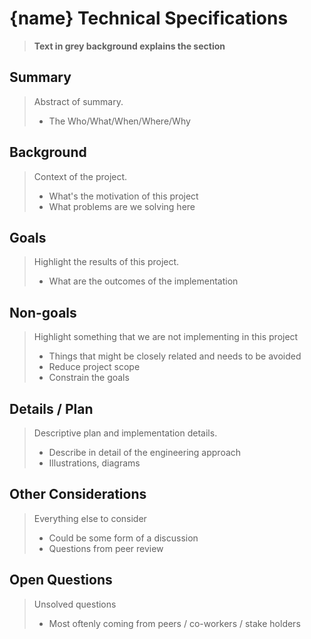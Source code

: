 # {name} Technical Specifications

>
>**Text in grey background explains the section**
> 

## Summary

>Abstract of summary. 
>
>* The Who/What/When/Where/Why

## Background

>Context of the project.
>* What's the motivation of this project
>* What problems are we solving here

## Goals

>Highlight the results of this project.
>* What are the outcomes of the implementation

## Non-goals

>Highlight something that we are not implementing in this project
>* Things that might be closely related and needs to be avoided
>* Reduce project scope
>* Constrain the goals

## Details / Plan

>Descriptive plan and implementation details.
>* Describe in detail of the engineering approach
>* Illustrations, diagrams

## Other Considerations

>Everything else to consider
>* Could be some form of a discussion
>* Questions from peer review

## Open Questions
>Unsolved questions
>* Most oftenly coming from peers / co-workers / stake holders